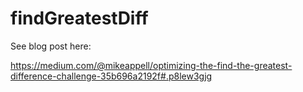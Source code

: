 # findGreatestDiff

See blog post here:

https://medium.com/@mikeappell/optimizing-the-find-the-greatest-difference-challenge-35b696a2192f#.p8lew3gjg
